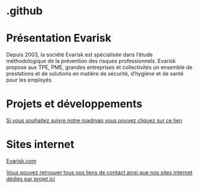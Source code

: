 # .github

# Présentation Evarisk
Depuis 2003, la société Evarisk est spécialisée dans l’étude méthodologique de la prévention des risques professionnels. Evarisk propose aux TPE, PME, grandes entreprises et collectivités un ensemble de prestations et de solutions en matière de sécurité, d’hygiène et de santé pour les employés.

# Projets et développements

[Si vous souhaitez suivre notre roadmap vous pouvez cliquez sur ce lien](https://github.com/orgs/Evarisk/projects/40/views/1?layout=board)

# Sites internet
[Evarisk.com](https://www.evarisk.com/)

[Vous pouvez retrouver tous nos liens de contact ainsi que nos sites internet dédiés par projet ici](https://www.evarisk.com/linktree)



